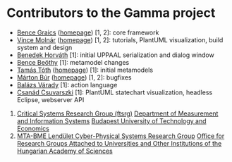 # Contributors to the Gamma project

* [Bence Graics](https://github.com/grbeni) ([homepage](https://inf.mit.bme.hu/members/graicsb)) [1, 2]: core framework
* [Vince Molnár](https://github.com/vincemolnar) ([homepage](https://inf.mit.bme.hu/members/molnarv)) [1, 2]: tutorials, PlantUML visualization, build system and design
* [Benedek Horváth](https://github.com/benedekh) [1]: initial UPPAAL serialization and dialog window
* [Bence Beöthy](https://github.com/beothy) [1]: metamodel changes
* [Tamás Tóth](https://github.com/tothtamas28) ([homepage](https://inf.mit.bme.hu/members/totht)) [1]: initial metamodels
* [Márton Búr](https://github.com/imbur) ([homepage](https://inf.mit.bme.hu/members/burm)) [1, 2]: bugfixes
* [Balázs Várady](https://github.com/Varadbal) [1]: action language
* [Csanád Csuvarszki](https://github.com/csuvi98) [1]: PlantUML statechart visualization, headless Eclipse, webserver API

1. [Critical Systems Research Group (ftsrg)](https://inf.mit.bme.hu/en) [Department of Measurement and Information Systems](http://www.mit.bme.hu/eng/) [Budapest University of Technology and Economics](http://www.bme.hu/?language=en)
2. [MTA-BME Lendület Cyber-Physical Systems Research Group](http://lendulet.inf.mit.bme.hu/) [Office for Research Groups Attached to Universities and Other Institutions of the Hungarian Academy of Sciences](http://mta.hu/english)
